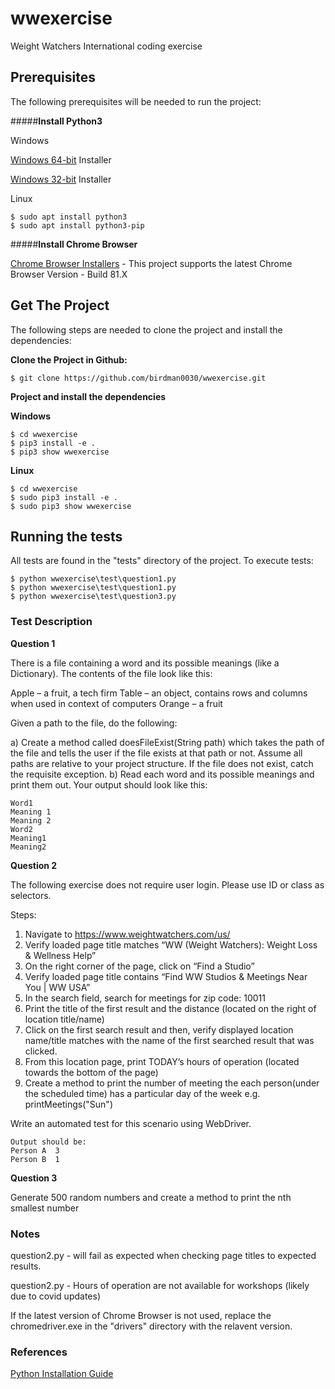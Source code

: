 # wwexercise

Weight Watchers International coding exercise

## Prerequisites

The following prerequisites will be needed to run the project:

#####**Install Python3**
	
Windows
	
[Windows 64-bit](https://www.python.org/ftp/python/3.8.2/python-3.8.2-amd64.exe) Installer

[Windows 32-bit](https://www.python.org/ftp/python/3.8.2/python-3.8.2.exe) Installer

Linux
```
$ sudo apt install python3
$ sudo apt install python3-pip
```

#####**Install Chrome Browser**

[Chrome Browser Installers](https://www.google.com/chrome/) - This project supports the latest Chrome Browser Version - Build 81.X

## Get The Project

The following steps are needed to clone the project and install the dependencies:

**Clone the Project in Github:**

```
$ git clone https://github.com/birdman0030/wwexercise.git
```

**Project and install the dependencies**

**Windows**

```
$ cd wwexercise
$ pip3 install -e .
$ pip3 show wwexercise
```

**Linux**

```
$ cd wwexercise
$ sudo pip3 install -e .
$ sudo pip3 show wwexercise
```

## Running the tests

All tests are found in the "tests" directory of the project. To execute tests:

```
$ python wwexercise\test\question1.py
$ python wwexercise\test\question1.py
$ python wwexercise\test\question3.py
```
### Test Description

**Question 1**

There is a file containing a word and its possible meanings (like a Dictionary). The contents of the file look like this:

Apple – a fruit, a tech firm
Table – an object, contains rows and columns when used in context of computers
Orange – a fruit

Given a path to the file, do the following:

a)    Create a method called doesFileExist(String path) which takes the path of the file and tells the user if the file exists at that path or not. Assume all paths are relative to your project structure. If the file does not exist, catch the requisite exception.
b)    Read each word and its possible meanings and print them out. Your output should look like this:

```
Word1
Meaning 1
Meaning 2
Word2
Meaning1
Meaning2
```

**Question 2**

The following exercise does not require user login. Please use ID or class as selectors.

Steps:
1. Navigate to https://www.weightwatchers.com/us/
2. Verify loaded page title matches “WW (Weight Watchers): Weight Loss & Wellness Help”
3. On the right corner of the page, click on “Find a Studio”
4. Verify loaded page title contains “Find WW Studios & Meetings Near You | WW USA”
5. In the search field, search for meetings for zip code: 10011
6. Print the title of the first result and the distance (located on the right of location title/name)
7. Click on the first search result and then, verify displayed location name/title matches with the name of the first searched result that was clicked.
8. From this location page, print TODAY’s hours of operation (located towards the bottom of the page)
9. Create a method to print the number of meeting the each person(under the scheduled time) has a particular day of the week
e.g. printMeetings("Sun")

Write an automated test for this scenario using WebDriver.
```
Output should be:
Person A  3
Person B  1
```

**Question 3**

Generate 500 random numbers and create a method to print the nth smallest number

### Notes

question2.py - will fail as expected when checking page titles to expected results.

question2.py - Hours of operation are not available for workshops (likely due to covid updates)

If the latest version of Chrome Browser is not used, replace the chromedriver.exe in the "drivers" directory with the relavent version.

### References

[Python Installation Guide](https://realpython.com/installing-python/)